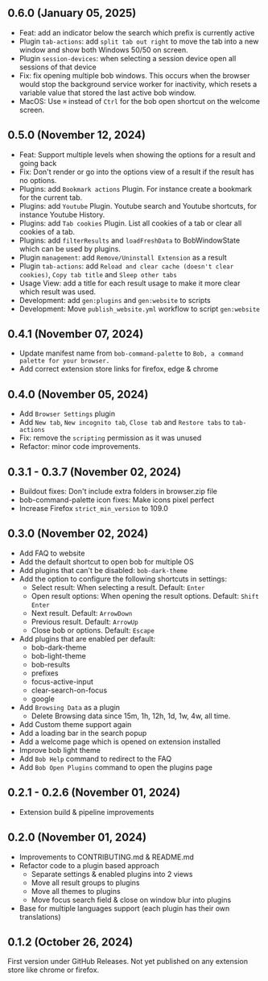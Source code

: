 ## 0.6.0 (January 05, 2025)
- Feat: add an indicator below the search which prefix is currently active
- Plugin `tab-actions`: add `split tab out right` to move the tab into a new window and show both Windows 50/50 on screen.
- Plugin `session-devices`: when selecting a session device open all sessions of that device
- Fix: fix opening multiple bob windows. This occurs when the browser would stop the background service worker for inactivity, which resets a variable value that stored the last active bob window.
- MacOS: Use `⌘` instead of `Ctrl` for the bob open shortcut on the welcome screen.

## 0.5.0 (November 12, 2024)
- Feat: Support multiple levels when showing the options for a result and going back
- Fix: Don't render or go into the options view of a result if the result has no options.
- Plugins: add `Bookmark actions` Plugin. For instance create a bookmark for the current tab.
- Plugins: add `Youtube` Plugin. Youtube search and Youtube shortcuts, for instance Youtube History.
- Plugins: add `Tab cookies` Plugin. List all cookies of a tab or clear all cookies of a tab.
- Plugins: add `filterResults` and `loadFreshData` to BobWindowState which can be used by plugins.
- Plugin `management`: add `Remove/Uninstall Extension` as a result
- Plugin `tab-actions`: add `Reload and clear cache (doesn't clear cookies)`, `Copy tab title` and `Sleep other tabs`
- Usage View: add a title for each result usage to make it more clear which result was used.
- Development: add `gen:plugins` and `gen:website` to scripts
- Development: Move `publish_website.yml` workflow to script `gen:website`


## 0.4.1 (November 07, 2024)
- Update manifest name from `bob-command-palette` to `Bob, a command palette for your browser.`
- Add correct extension store links for firefox, edge & chrome

## 0.4.0 (November 05, 2024)
- Add `Browser Settings` plugin
- Add `New tab`, `New incognito tab`, `Close tab` and `Restore tabs` to `tab-actions`
- Fix: remove the `scripting` permission as it was unused
- Refactor: minor code improvements.


## 0.3.1 - 0.3.7 (November 02, 2024)
- Buildout fixes: Don't include extra folders in browser.zip file
- bob-command-palette icon fixes: Make icons pixel perfect
- Increase Firefox `strict_min_version` to 109.0

## 0.3.0 (November 02, 2024)
- Add FAQ to website
- Add the default shortcut to open bob for multiple OS
- Add plugins that can't be disabled: `bob-dark-theme`
- Add the option to configure the following shortcuts in settings:
  - Select result: When selecting a result. Default: `Enter`
  - Open result options: When opening the result options. Default: `Shift` `Enter`
  - Next result. Default: `ArrowDown`
  - Previous result. Default: `ArrowUp`
  - Close bob or options. Default: `Escape`
- Add plugins that are enabled per default:
  - bob-dark-theme
  - bob-light-theme
  - bob-results
  - prefixes
  - focus-active-input
  - clear-search-on-focus
  - google
- Add `Browsing Data` as a plugin
  - Delete Browsing data since 15m, 1h, 12h, 1d, 1w, 4w, all time.
- Add Custom theme support again
- Add a loading bar in the search popup
- Add a welcome page which is opened on extension installed
- Improve bob light theme
- Add `Bob Help` command to redirect to the FAQ
- Add `Bob Open Plugins` command to open the plugins page

## 0.2.1 - 0.2.6 (November 01, 2024)
- Extension build & pipeline improvements

## 0.2.0 (November 01, 2024)
- Improvements to CONTRIBUTING.md & README.md
- Refactor code to a plugin based approach
  - Separate settings & enabled plugins into 2 views
  - Move all result groups to plugins
  - Move all themes to plugins
  - Move focus search field & close on window blur into plugins
- Base for multiple languages support (each plugin has their own translations)

## 0.1.2 (October 26, 2024)

First version under GitHub Releases. Not yet published on any extension store like chrome or firefox.

